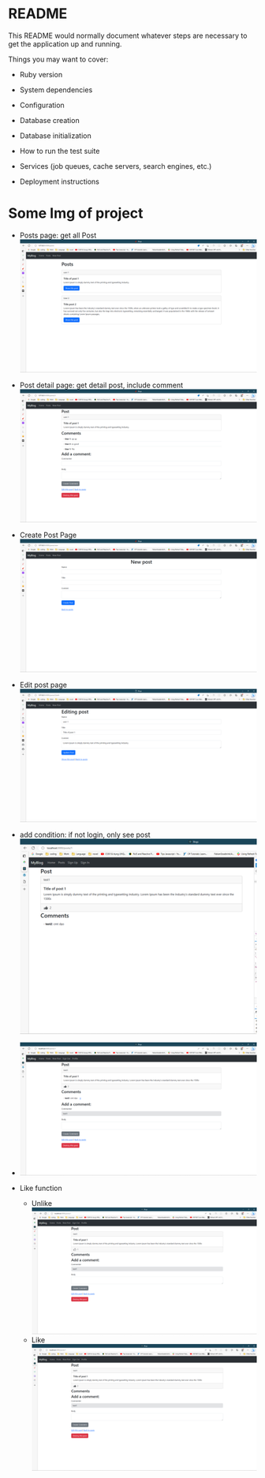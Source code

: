 # README

This README would normally document whatever steps are necessary to get the
application up and running.

Things you may want to cover:

* Ruby version

* System dependencies

* Configuration

* Database creation

* Database initialization

* How to run the test suite

* Services (job queues, cache servers, search engines, etc.)

* Deployment instructions

# Some Img of project
*  Posts page: get all Post
![All Post](./temp/posts.png)

* Post detail page: get detail post, include comment
![Detail Post](./temp/post_detail.png)

* Create Post Page 
![Create Post](./temp/create_post.png)

* Edit post page
![Edit Post](./temp/edit_post.png)

* add condition: if not login, only see post
![Detail Post](./temp/post1.png)
* ![Detail Post](./temp/post2.png)

* Like function
    - Unlike
    ![unlike Post](./temp/unlike.png)
    - Like
    ![like Post](./temp/like.png)